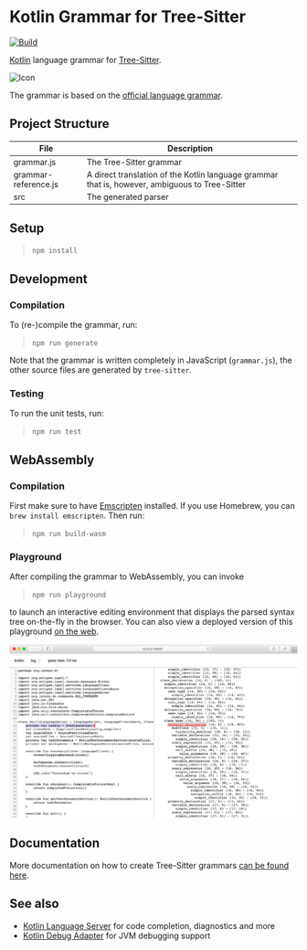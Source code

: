 # Kotlin Grammar for Tree-Sitter

[![Build](https://github.com/fwcd/tree-sitter-kotlin/actions/workflows/build.yml/badge.svg)](https://github.com/fwcd/tree-sitter-kotlin/actions/workflows/build.yml)

[Kotlin](https://kotlinlang.org) language grammar for [Tree-Sitter](http://tree-sitter.github.io/tree-sitter/).

![Icon](Icon128.png)

The grammar is based on the [official language grammar](https://kotlinlang.org/docs/reference/grammar.html).

## Project Structure

| File | Description |
| ---- | ----------- |
| grammar.js | The Tree-Sitter grammar |
| grammar-reference.js | A direct translation of the Kotlin language grammar that is, however, ambiguous to Tree-Sitter |
| src | The generated parser |

## Setup

>`npm install`

## Development

### Compilation

To (re-)compile the grammar, run:

>`npm run generate`

Note that the grammar is written completely in JavaScript (`grammar.js`), the other source files are generated by `tree-sitter`.

### Testing

To run the unit tests, run:

>`npm run test`

## WebAssembly

### Compilation

First make sure to have [Emscripten](https://emscripten.org/) installed. If you use Homebrew, you can `brew install emscripten`. Then run:

>`npm run build-wasm`

### Playground

After compiling the grammar to WebAssembly, you can invoke

>`npm run playground`

to launch an interactive editing environment that displays the parsed syntax tree on-the-fly in the browser. You can also view a deployed version of this playground [on the web](https://fwcd.github.io/tree-sitter-kotlin).

![Screenshot](playground-screenshot.png)

## Documentation

More documentation on how to create Tree-Sitter grammars [can be found here](https://tree-sitter.github.io/tree-sitter/creating-parsers).

## See also

* [Kotlin Language Server](https://github.com/fwcd/kotlin-language-server) for code completion, diagnostics and more
* [Kotlin Debug Adapter](https://github.com/fwcd/kotlin-debug-adapter) for JVM debugging support
